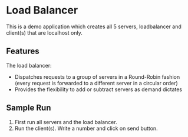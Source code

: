 # Load Balancer
This is a demo application which creates all 5 servers, loadbalancer and client(s) that are localhost only.

## Features
The load balancer:
  * Dispatches requests to a group of servers in a Round-Robin fashion (every request is forwarded to a different server in a circular order)
  * Provides the flexibility to add or subtract servers as demand dictates

## Sample Run
1. First run all servers and the load balancer.
2. Run the client(s). Write a number and click on send button.

